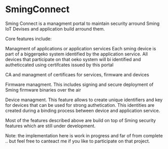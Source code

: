 # SmingConnect

Sming Connect is a managment portal to maintain security arround Sming IoT Devises and application build arround them.

Core features include:

  Managment of applications or application services
  Each sming device is part of a biggerqeko system identified by the application service.
  All devices that participate on that oeko system will bi identified and autheticcated using certifcates issued by this portal
  
  CA and managment of certificaes for services, firmware and devices
  
  Firmware managment. This includes signing and secure deployment of Sming firmware binaries over the air
  
  Device managment. This feature allows to create unique identifiers and key for devices that can be used for strong authetication. This identities are created during a binding process between device and application service.
  
Most of the features described above are build on top of Sming security features which are still under development.
  
  
  Note: the implementation here is work in progress and far of from complete .. but feel free to canteact me if you like to participate on that project.
  
  
